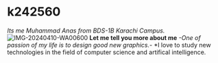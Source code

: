# k242560
*Its me Muhammad Anas from BDS-1B Karachi Campus.*
![IMG-20240410-WA00600](https://github.com/user-attachments/assets/3ec25e77-83a2-40a6-8f01-28afea86f81d)
**Let me tell you more about me**
*-One of passion of my life is to design good new graphics.-*
*I love to study new technologies in the field of computer science and artifical intelligence.

